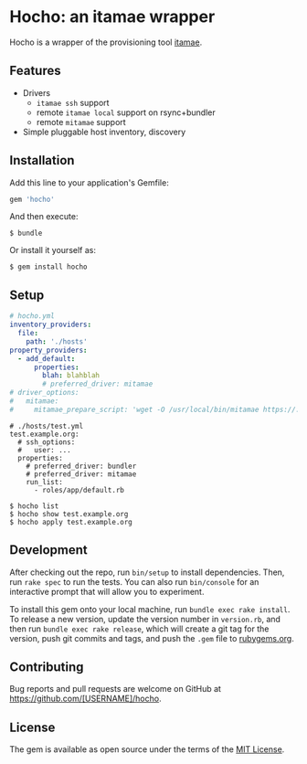 # Hocho: an itamae wrapper

Hocho is a wrapper of the provisioning tool [itamae](https://github.com/itamae-kitchen/itamae).

## Features

- Drivers
  - `itamae ssh` support
  - remote `itamae local` support on rsync+bundler
  - remote `mitamae` support
- Simple pluggable host inventory, discovery

## Installation


Add this line to your application's Gemfile:

```ruby
gem 'hocho'
```

And then execute:

    $ bundle

Or install it yourself as:

    $ gem install hocho

## Setup

``` yaml
# hocho.yml
inventory_providers:
  file:
    path: './hosts'
property_providers:
  - add_default:
      properties:
        blah: blahblah
        # preferred_driver: mitamae
# driver_options:
#   mitamae:
#     mitamae_prepare_script: 'wget -O /usr/local/bin/mitamae https://...'
```

```
# ./hosts/test.yml
test.example.org:
  # ssh_options:
  #   user: ...
  properties:
    # preferred_driver: bundler
    # preferred_driver: mitamae
    run_list:
      - roles/app/default.rb
```

```
$ hocho list
$ hocho show test.example.org
$ hocho apply test.example.org
```

## Development

After checking out the repo, run `bin/setup` to install dependencies. Then, run `rake spec` to run the tests. You can also run `bin/console` for an interactive prompt that will allow you to experiment.

To install this gem onto your local machine, run `bundle exec rake install`. To release a new version, update the version number in `version.rb`, and then run `bundle exec rake release`, which will create a git tag for the version, push git commits and tags, and push the `.gem` file to [rubygems.org](https://rubygems.org).

## Contributing

Bug reports and pull requests are welcome on GitHub at https://github.com/[USERNAME]/hocho.


## License

The gem is available as open source under the terms of the [MIT License](http://opensource.org/licenses/MIT).

